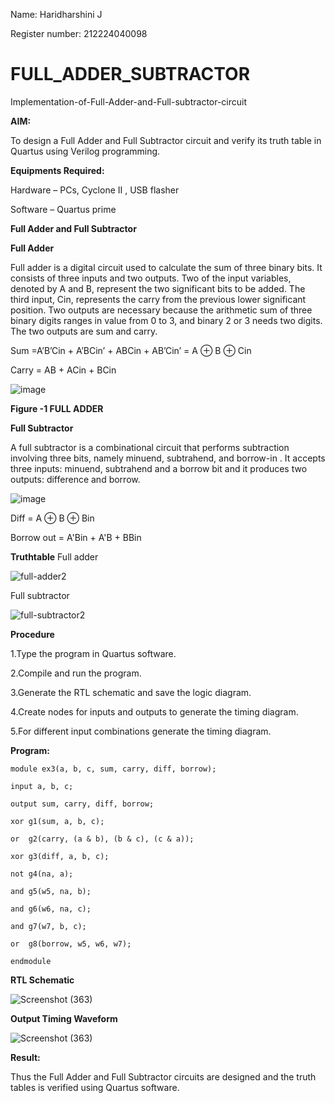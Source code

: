 Name: Haridharshini J

Register number: 212224040098

# FULL_ADDER_SUBTRACTOR

Implementation-of-Full-Adder-and-Full-subtractor-circuit

**AIM:**

To design a Full Adder and Full Subtractor circuit and verify its truth table in Quartus using Verilog programming.

**Equipments Required:**

Hardware – PCs, Cyclone II , USB flasher

Software – Quartus prime

**Full Adder and Full Subtractor**

**Full Adder**

Full adder is a digital circuit used to calculate the sum of three binary bits. It consists of three inputs and two outputs. Two of the input variables, denoted by A and B, represent the two significant bits to be added. The third input, Cin, represents the carry from the previous lower significant position. Two outputs are necessary because the arithmetic sum of three binary digits ranges in value from 0 to 3, and binary 2 or 3 needs two digits. The two outputs are sum and carry.

Sum =A’B’Cin + A’BCin’ + ABCin + AB’Cin’ = A ⊕ B ⊕ Cin 

Carry = AB + ACin + BCin

![image](https://github.com/naavaneetha/FULL_ADDER_SUBTRACTOR/assets/154305477/0f30ba51-5ffb-4198-845f-18e054f675e7)

**Figure -1 FULL ADDER**

**Full Subtractor**

A full subtractor is a combinational circuit that performs subtraction involving three bits, namely minuend, subtrahend, and borrow-in . It accepts three inputs: minuend, subtrahend and a borrow bit and it produces two outputs: difference and borrow.

![image](https://github.com/naavaneetha/FULL_ADDER_SUBTRACTOR/assets/154305477/02b24f51-ab51-4304-9ad6-7b81ffc1ead5)

Diff = A ⊕ B ⊕ Bin 

Borrow out = A'Bin + A'B + BBin

**Truthtable**
Full adder

![full-adder2](https://github.com/user-attachments/assets/f1b97b90-99c1-40fa-b822-952e78abf5b5)

Full subtractor

![full-subtractor2](https://github.com/user-attachments/assets/6b8be48d-26bf-4699-bd95-8ed1857adb8f)



**Procedure**

1.Type the program in Quartus software.

2.Compile and run the program.

3.Generate the RTL schematic and save the logic diagram.

4.Create nodes for inputs and outputs to generate the timing diagram.

5.For different input combinations generate the timing diagram.

**Program:**

    module ex3(a, b, c, sum, carry, diff, borrow);

    input a, b, c;
    
    output sum, carry, diff, borrow;
    
    xor g1(sum, a, b, c);  
    
    or  g2(carry, (a & b), (b & c), (c & a)); 
    
    xor g3(diff, a, b, c);   
    
    not g4(na, a);  
    
    and g5(w5, na, b); 
    
    and g6(w6, na, c); 
    
    and g7(w7, b, c);
    
    or  g8(borrow, w5, w6, w7);
    
    endmodule

**RTL Schematic**

![Screenshot (363)](https://github.com/user-attachments/assets/30ae4579-798c-4948-b280-fb433c097a8c)

**Output Timing Waveform**

![Screenshot (363)](https://github.com/user-attachments/assets/a1bfd5fa-9169-44ea-8e9b-223a5f2c9c0a)

**Result:**

Thus the Full Adder and Full Subtractor circuits are designed and the truth tables is verified using Quartus software.



